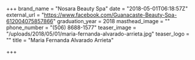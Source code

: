 +++
brand_name = "Nosara Beauty Spa"
date = "2018-05-01T06:18:57Z"
external_url = "https://www.facebook.com/Guanacaste-Beauty-Spa-612004075857866"
graduation_year = 2018
masthead_image = ""
phone_number = "(506) 8688-1577"
teaser_image = "/uploads/2018/05/01/maria-fernanda-alvarado-arrieta.jpg"
teaser_logo = ""
title = "Maria Fernanda Alvarado Arrieta"

+++
